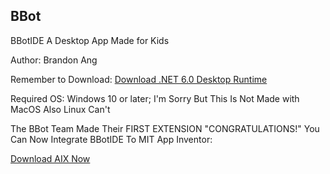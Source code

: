 ## BBot

BBotIDE A Desktop App Made for Kids 

Author: Brandon Ang 

Remember to Download: <a href="https://dotnet.microsoft.com/en-us/download/dotnet/thank-you/runtime-desktop-6.0.22-windows-x64-installer?cid=getdotnetcore">Download .NET 6.0 Desktop Runtime</a>

Required OS: Windows 10 or later; I'm Sorry But This Is Not Made with MacOS Also Linux Can't

The BBot Team Made Their FIRST EXTENSION "CONGRATULATIONS!" You Can Now Integrate BBotIDE To MIT App Inventor:

<a href="https://github.com/anbran223/BBotIDE/raw/main/com.brandonang.bbotide.bbot.aix">Download AIX Now</a>
